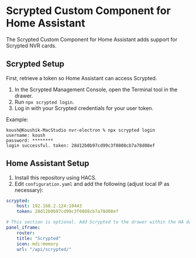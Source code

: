 # Scrypted Custom Component for Home Assistant

The Scrypted Custom Component for Home Assistant adds support for Scrypted NVR cards.

## Scrypted Setup

First, retrieve a token so Home Assistant can access Scrypted.

1. In the Scrypted Management Console, open the Terminal tool in the drawer.
2. Run `npx scrypted login`.
3. Log in with your Scrypted credentials for your user token.

Example:

```
koush@Koushik-MacStudio nvr-electron % npx scrypted login
username: koush
password: ********
login successful. token: 28d12b0b97cd99c3f0808cb7a78d08ef
```

## Home Assistant Setup

1. Install this repository using HACS.
2. Edit `configuration.yaml` and add the following (adjust local IP as necessary):

```yaml
scrypted:
    host: 192.168.2.124:10443
    token: 28d12b0b97cd99c3f0808cb7a78d08ef

# This section is optional. Add Scrypted to the drawer within the HA dashboard for quick access.
panel_iframe:
    router:
    title: "Scrypted"
    icon: mdi:memory
    url: "/api/scrypted/"
```
